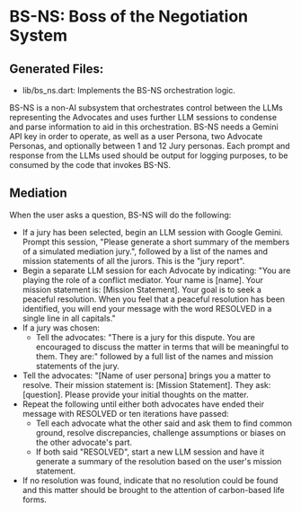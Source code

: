 # BS-NS: Boss of the Negotiation System

## Generated Files:
- lib/bs_ns.dart: Implements the BS-NS orchestration logic.

BS-NS is a non-AI subsystem that orchestrates control between the LLMs representing the Advocates and uses further LLM sessions to condense and parse information to aid in this orchestration. BS-NS needs a Gemini API key in order to operate, as well as a user Persona, two Advocate Personas, and optionally between 1 and 12 Jury personas. Each prompt and response from the LLMs used should be output for logging purposes, to be consumed by the code that invokes BS-NS.

## Mediation
When the user asks a question, BS-NS will do the following:
- If a jury has been selected, begin an LLM session with Google Gemini. Prompt this session, "Please generate a short summary of the members of a simulated mediation jury.", followed by a list of the names and mission statements of all the jurors. This is the "jury report".
- Begin a separate LLM session for each Advocate by indicating: "You are playing the role of a conflict mediator. Your name is [name]. Your mission statement is: [Mission Statement]. Your goal is to seek a peaceful resolution. When you feel that a peaceful resolution has been identified, you will end your message with the word RESOLVED in a single line in all capitals."
- If a jury was chosen:
  - Tell the advocates: "There is a jury for this dispute. You are encouraged to discuss the matter in terms that will be meaningful to them. They are:" followed by a full list of the names and mission statements of the jury.
- Tell the advocates: "[Name of user persona] brings you a matter to resolve. Their mission statement is: [Mission Statement]. They ask: [question]. Please provide your initial thoughts on the matter.
- Repeat the following until either both advocates have ended their message with RESOLVED or ten iterations have passed:
  - Tell each advocate what the other said and ask them to find common ground, resolve discrepancies, challenge assumptions or biases on the other advocate's part.
  - If both said "RESOLVED", start a new LLM session and have it generate a summary of the resolution based on the user's mission statement.
- If no resolution was found, indicate that no resolution could be found and this matter should be brought to the attention of carbon-based life forms.